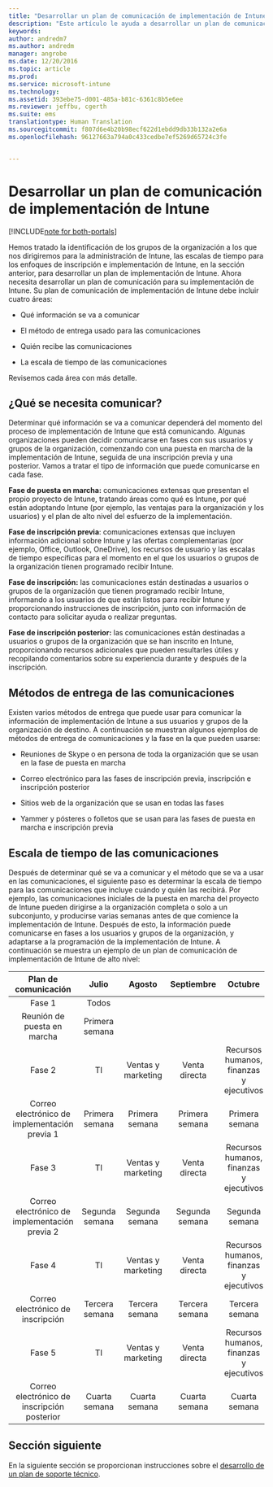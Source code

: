 ```yaml
---
title: "Desarrollar un plan de comunicación de implementación de Intune | Microsoft Docs"
description: "Este artículo le ayuda a desarrollar un plan de comunicación de implementación para una implementación y diseño solo en la nube de Microsoft Intune."
keywords: 
author: andredm7
ms.author: andredm
manager: angrobe
ms.date: 12/20/2016
ms.topic: article
ms.prod: 
ms.service: microsoft-intune
ms.technology: 
ms.assetid: 393ebe75-d001-485a-b81c-6361c8b5e6ee
ms.reviewer: jeffbu, cgerth
ms.suite: ems
translationtype: Human Translation
ms.sourcegitcommit: f807d6e4b20b98ecf622d1ebdd9db33b132a2e6a
ms.openlocfilehash: 96127663a794a0c433cedbe7ef5269d65724c3fe


---
```


# <a name="develop-an-intune-rollout-communication-plan"></a>Desarrollar un plan de comunicación de implementación de Intune

[!INCLUDE[note for both-portals](../includes/note-for-both-portals.md)]

Hemos tratado la identificación de los grupos de la organización a los que nos dirigiremos para la administración de Intune, las escalas de tiempo para los enfoques de inscripción e implementación de Intune, en la sección anterior, para desarrollar un plan de implementación de Intune. Ahora necesita desarrollar un plan de comunicación para su implementación de Intune. Su plan de comunicación de implementación de Intune debe incluir cuatro áreas:

-   Qué información se va a comunicar

-   El método de entrega usado para las comunicaciones

-   Quién recibe las comunicaciones

-   La escala de tiempo de las comunicaciones

Revisemos cada área con más detalle.

## <a name="what-needs-to-be-communicated"></a>¿Qué se necesita comunicar?

Determinar qué información se va a comunicar dependerá del momento del proceso de implementación de Intune que está comunicando. Algunas organizaciones pueden decidir comunicarse en fases con sus usuarios y grupos de la organización, comenzando con una puesta en marcha de la implementación de Intune, seguida de una inscripción previa y una posterior. Vamos a tratar el tipo de información que puede comunicarse en cada fase.

**Fase de puesta en marcha:** comunicaciones extensas que presentan el propio proyecto de Intune, tratando áreas como qué es Intune, por qué están adoptando Intune (por ejemplo, las ventajas para la organización y los usuarios) y el plan de alto nivel del esfuerzo de la implementación.

**Fase de inscripción previa**: comunicaciones extensas que incluyen información adicional sobre Intune y las ofertas complementarias (por ejemplo, Office, Outlook, OneDrive), los recursos de usuario y las escalas de tiempo específicas para el momento en el que los usuarios o grupos de la organización tienen programado recibir Intune.

**Fase de inscripción:** las comunicaciones están destinadas a usuarios o grupos de la organización que tienen programado recibir Intune, informando a los usuarios de que están listos para recibir Intune y proporcionando instrucciones de inscripción, junto con información de contacto para solicitar ayuda o realizar preguntas.

**Fase de inscripción posterior:** las comunicaciones están destinadas a usuarios o grupos de la organización que se han inscrito en Intune, proporcionando recursos adicionales que pueden resultarles útiles y recopilando comentarios sobre su experiencia durante y después de la inscripción.

## <a name="communication-delivery-methods"></a>Métodos de entrega de las comunicaciones

Existen varios métodos de entrega que puede usar para comunicar la información de implementación de Intune a sus usuarios y grupos de la organización de destino. A continuación se muestran algunos ejemplos de métodos de entrega de comunicaciones y la fase en la que pueden usarse:

-   Reuniones de Skype o en persona de toda la organización que se usan en la fase de puesta en marcha

-   Correo electrónico para las fases de inscripción previa, inscripción e inscripción posterior

-   Sitios web de la organización que se usan en todas las fases

-   Yammer y pósteres o folletos que se usan para las fases de puesta en marcha e inscripción previa

## <a name="communications-timeline"></a>Escala de tiempo de las comunicaciones

Después de determinar qué se va a comunicar y el método que se va a usar en las comunicaciones, el siguiente paso es determinar la escala de tiempo para las comunicaciones que incluye cuándo y quién las recibirá. Por ejemplo, las comunicaciones iniciales de la puesta en marcha del proyecto de Intune pueden dirigirse a la organización completa o solo a un subconjunto, y producirse varias semanas antes de que comience la implementación de Intune. Después de esto, la información puede comunicarse en fases a los usuarios y grupos de la organización, y adaptarse a la programación de la implementación de Intune. A continuación se muestra un ejemplo de un plan de comunicación de implementación de Intune de alto nivel:

  | **Plan de comunicación** | **Julio** | **Agosto** | **Septiembre** | **Octubre** |
|:---:|:---:|:---:|:---:|:---:|
| Fase 1  | Todos |  |  |  |                                                         
| Reunión de puesta en marcha | Primera semana |  |  |  |                                                         
| Fase 2 | TI | Ventas y marketing | Venta directa | Recursos humanos, finanzas y ejecutivos |
| Correo electrónico de implementación previa 1 | Primera semana | Primera semana | Primera semana | Primera semana |
| Fase 3 | TI | Ventas y marketing | Venta directa | Recursos humanos, finanzas y ejecutivos |
| Correo electrónico de implementación previa 2 | Segunda semana | Segunda semana | Segunda semana | Segunda semana |
| Fase 4 | TI | Ventas y marketing | Venta directa | Recursos humanos, finanzas y ejecutivos |
| Correo electrónico de inscripción | Tercera semana | Tercera semana | Tercera semana | Tercera semana |
| Fase 5 | TI | Ventas y marketing | Venta directa | Recursos humanos, finanzas y ejecutivos |
| Correo electrónico de inscripción posterior | Cuarta semana | Cuarta semana | Cuarta semana | Cuarta semana |

## <a name="next-section"></a>Sección siguiente

En la siguiente sección se proporcionan instrucciones sobre el [desarrollo de un plan de soporte técnico](section-6-develop-a-support-plan.md).



<!--HONumber=Dec16_HO5-->


